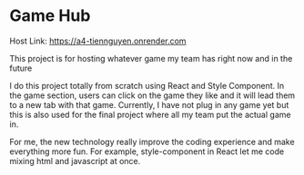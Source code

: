 # Game Hub

Host Link: https://a4-tiennguyen.onrender.com

This project is for hosting whatever game my team has right now and in the future

I do this project totally from scratch using React and Style Component. In the game section, users can click on the game they like and it will lead them to a new tab with that game. Currently, I have not plug in any game yet but this is also used for the final project where all my team put the actual game in. 

For me, the new technology really improve the coding experience and make everything more fun. For example, style-component in React let me code mixing html and javascript at once. 